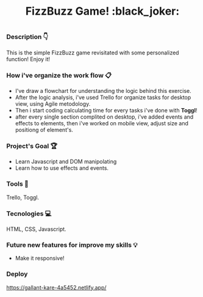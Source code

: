 
<h1 align="center">FizzBuzz Game! :black_joker:<h1>
 
### Description :point_down:
This is the simple FizzBuzz game revisitated with some personalized function! Enjoy it!

### How i've organize the work flow :clipboard:

- I've draw a flowchart for understanding the logic behind this exercise.
- After the logic analysis, i've used Trello for organize tasks for desktop view, using Agile metodology.
- Then i start coding calculating time for every tasks i've done with **Toggl**! 
- after every single section complited on desktop, i've added events and effects to elements, then i've worked on mobile view, adjust size and positiong of element's.



### Project's Goal :trophy:
- Learn Javascript and DOM manipolating
- Learn how to use effects and events.

### Tools :wrench:
Trello, Toggl.

### Tecnologies  :computer:
HTML, CSS, Javascript.

### Future new features for improve my skills :bulb:
- Make it responsive!


### Deploy
https://gallant-kare-4a5452.netlify.app/
